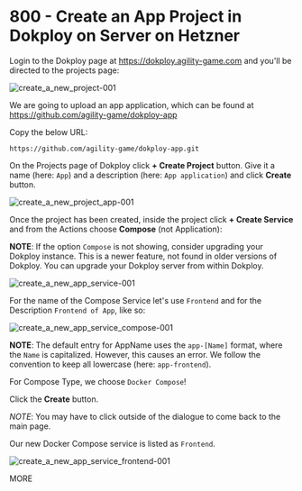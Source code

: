 # 800 - Create an App Project in Dokploy on Server on Hetzner

Login to the Dokploy page at https://dokploy.agility-game.com and you'll be directed to the projects page:

![create_a_new_project-001](https://github.com/agility-game/dokploy/assets/1499433/8cd7133a-8ddc-4d1c-b643-7806c63a7d97)

We are going to upload an app application, which can be found at https://github.com/agility-game/dokploy-app

Copy the below URL:

```
https://github.com/agility-game/dokploy-app.git
```

On the Projects page of Dokploy click **+ Create Project** button. Give it a name (here: ```App```) and a description (here: ```App application```) and click **Create** button.

![create_a_new_project_app-001](https://github.com/agility-game/dokploy/assets/1499433/62f5ee76-9ee7-4d19-879b-ce98b988dddf)

Once the project has been created, inside the project click **+ Create Service** and from the Actions choose **Compose** (not Application):

**NOTE**: If the option ```Compose``` is not showing, consider upgrading your Dokploy instance. This is a newer feature, not found in older versions of Dokploy. You can upgrade your Dokploy server from within Dokploy.

![create_a_new_app_service-001](https://github.com/agility-game/dokploy/assets/1499433/856e550b-8e03-4a87-812f-7cf5721e714e)

For the name of the Compose Service let's use ```Frontend``` and for the Description ```Frontend of App```, like so:

![create_a_new_app_service_compose-001](https://github.com/agility-game/dokploy/assets/1499433/63a58cc9-7a90-443f-8d91-d87f217a0a6e)

**NOTE**: The default entry for AppName uses the ```app-[Name]``` format, where the ```Name``` is capitalized. However, this causes an error. We follow the convention to keep all lowercase (here: ```app-frontend```).

For Compose Type, we choose ```Docker Compose```!

Click the **Create** button. 

*NOTE*: You may have to click outside of the dialogue to come back to the main page.

Our new Docker Compose service is listed as ```Frontend```.

![create_a_new_app_service_frontend-001](https://github.com/agility-game/dokploy/assets/1499433/47016366-5886-4ceb-aa59-123b1349f3fc)

MORE

